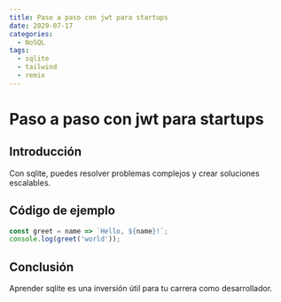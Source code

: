 ```yaml
---
title: Paso a paso con jwt para startups
date: 2029-07-17
categories:
  - NoSQL
tags:
  - sqlite
  - tailwind
  - remix
---
```


# Paso a paso con jwt para startups

## Introducción

Con sqlite, puedes resolver problemas complejos y crear soluciones escalables.

## Código de ejemplo

```javascript
const greet = name => `Hello, ${name}!`;
console.log(greet('world'));
```

## Conclusión

Aprender sqlite es una inversión útil para tu carrera como desarrollador.